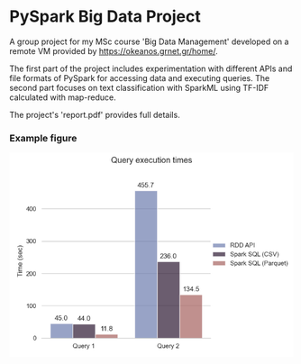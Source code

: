 # PySpark Big Data Project
A group project for my MSc course 'Big Data Management' developed on a remote VM provided by <https://okeanos.grnet.gr/home/>. 

The first part of the project includes experimentation with different APIs and file formats of PySpark for accessing data and executing queries. The second part focuses on text classification with SparkML using TF-IDF calculated with map-reduce. 

The project's 'report.pdf' provides full details.

### Example figure

<img src="imgs/queries.png">

